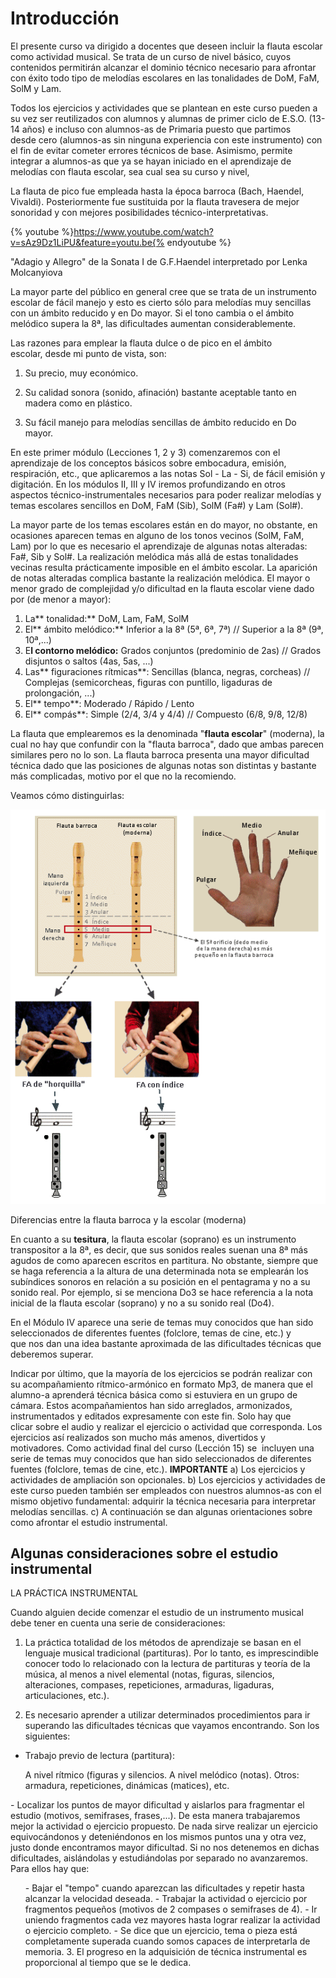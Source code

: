 
# Introducción

El presente curso va dirigido a docentes que deseen incluir la flauta escolar como actividad musical. Se trata de un curso de nivel básico, cuyos contenidos permitirán alcanzar el dominio técnico necesario para afrontar con éxito todo tipo de melodías escolares en las tonalidades de DoM, FaM, SolM y Lam.

Todos los ejercicios y actividades que se plantean en este curso pueden a su vez ser reutilizados con alumnos y alumnas de primer ciclo de E.S.O. (13-14 años) e incluso con alumnos-as de Primaria puesto que partimos desde cero (alumnos-as sin ninguna experiencia con este instrumento) con el fin de evitar cometer errores técnicos de base. Asimismo, permite integrar a alumnos-as que ya se hayan iniciado en el aprendizaje de melodías con flauta escolar, sea cual sea su curso y nivel,

La flauta de pico fue empleada hasta la época barroca (Bach, Haendel, Vivaldi). Posteriormente fue sustituida por la flauta travesera de mejor sonoridad y con mejores posibilidades técnico-interpretativas. 

{% youtube %}https://www.youtube.com/watch?v=sAz9Dz1LiPU&feature=youtu.be{% endyoutube %}

"Adagio y Allegro" de la Sonata I de G.F.Haendel interpretado por Lenka Molcanyiova

La mayor parte del público en general cree que se trata de un instrumento escolar de fácil manejo y esto es cierto sólo para melodías muy sencillas con un ámbito reducido y en Do mayor. Si el tono cambia o el ámbito melódico supera la 8ª, las dificultades aumentan considerablemente.

Las razones para emplear la flauta dulce o de pico en el ámbito escolar, desde mi punto de vista, son:

1. Su precio, muy económico.

2. Su calidad sonora (sonido, afinación) bastante aceptable tanto en madera como en plástico.

3. Su fácil manejo para melodías sencillas de ámbito reducido en Do mayor.

En este primer módulo (Lecciones 1, 2 y 3) comenzaremos con el aprendizaje de los conceptos básicos sobre embocadura, emisión, respiración, etc., que aplicaremos a las notas Sol - La - Si, de fácil emisión y digitación. En los módulos II, III y IV iremos profundizando en otros aspectos técnico-instrumentales necesarios para poder realizar melodías y temas escolares sencillos en DoM, FaM (Sib), SolM (Fa#) y Lam (Sol#).

La mayor parte de los temas escolares están en do mayor, no obstante, en ocasiones aparecen temas en alguno de los tonos vecinos (SolM, FaM, Lam) por lo que es necesario el aprendizaje de algunas notas alteradas: Fa#, Sib y Sol#. La realización melódica más allá de estas tonalidades vecinas resulta prácticamente imposible en el ámbito escolar. La aparición de notas alteradas complica bastante la realización melódica. El mayor o menor grado de complejidad y/o dificultad en la flauta escolar viene dado por (de menor a mayor):

1. La** tonalidad:** DoM, Lam, FaM, SolM
1. El** ámbito melódico:** Inferior a la 8ª (5ª, 6ª, 7ª) // Superior a la 8ª (9ª, 10ª,...)
1. E**l contorno melódico:** Grados conjuntos (predominio de 2as) // Grados disjuntos o saltos (4as, 5as, ...)
1. Las** figuraciones rítmicas**: Sencillas (blanca, negras, corcheas) // Complejas (semicorcheas, figuras con puntillo, ligaduras de prolongación, ...)
1. El** tempo**: Moderado / Rápido / Lento
1. El** compás**: Simple (2/4, 3/4 y 4/4) // Compuesto (6/8, 9/8, 12/8)

La flauta que emplearemos es la denominada "**flauta escolar**" (moderna), la cual no hay que confundir con la "flauta barroca", dado que ambas parecen similares pero no lo son. La flauta barroca presenta una mayor dificultad técnica dado que las posiciones de algunas notas son distintas y bastante más complicadas, motivo por el que no la recomiendo.

Veamos cómo distinguirlas:

![](/assets/Diferencias_FlaBarrocaEscolar.gif)

Diferencias entre la flauta barroca y la escolar (moderna)



En cuanto a su **tesitura**, la flauta escolar (soprano) es un instrumento transpositor a la 8ª, es decir, que sus sonidos reales suenan una 8ª más agudos de como aparecen escritos en partitura. No obstante, siempre que se haga referencia a la altura de una determinada nota se emplearán los subíndices sonoros en relación a su posición en el pentagrama y no a su sonido real. Por ejemplo, si se menciona Do3 se hace referencia a la nota inicial de la flauta escolar (soprano) y no a su sonido real (Do4).

En el Módulo IV aparece una serie de temas muy conocidos que han sido seleccionados de diferentes fuentes (folclore, temas de cine, etc.) y que nos dan una idea bastante aproximada de las dificultades técnicas que deberemos superar.

Indicar por último, que la mayoría de los ejercicios se podrán realizar con su acompañamiento rítmico-armónico en formato Mp3, de manera que el alumno-a aprenderá técnica básica como si estuviera en un grupo de cámara. Estos acompañamientos han sido arreglados, armonizados, instrumentados y editados expresamente con este fin. Solo hay que clicar sobre el audio y realizar el ejercicio o actividad que corresponda. Los ejercicios así realizados son mucho más amenos, divertidos y motivadores. Como actividad final del curso (Lección 15) se  incluyen una serie de temas muy conocidos que han sido seleccionados de diferentes fuentes (folclore, temas de cine, etc.).
**IMPORTANTE**
a) Los ejercicios y actividades de ampliación son opcionales.
b) Los ejercicios y actividades de este curso pueden también ser empleados con nuestros alumnos-as con el mismo objetivo fundamental: adquirir la técnica necesaria para interpretar melodías sencillas.
c) A continuación se dan algunas orientaciones sobre como afrontar el estudio instrumental.

## Algunas consideraciones sobre el estudio instrumental

LA PRÁCTICA INSTRUMENTAL

Cuando alguien decide comenzar el estudio de un instrumento musical debe tener en cuenta una serie de consideraciones:

1. La práctica totalidad de los métodos de aprendizaje se basan en el lenguaje musical tradicional (partituras). Por lo tanto, es imprescindible conocer todo lo relacionado con la lectura de partituras y teoría de la música, al menos a nivel elemental (notas, figuras, silencios, alteraciones, compases, repeticiones, armaduras, ligaduras, articulaciones, etc.).

2. Es necesario aprender a utilizar determinados procedimientos para ir superando las dificultades técnicas que vayamos encontrando. Son los siguientes:

 - Trabajo previo de lectura (partitura):
<ul style="list-style-type: square;">
A nivel rítmico (figuras y silencios. A nivel melódico (notas). Otros: armadura, repeticiones, dinámicas (matices), etc.
</ul>
 - Localizar los puntos de mayor dificultad y aislarlos para fragmentar el estudio (motivos, semifrases, frases,...). De esta manera trabajaremos mejor la actividad o ejercicio propuesto. De nada sirve realizar un ejercicio equivocándonos y deteniéndonos en los mismos puntos una y otra vez, justo donde encontramos mayor dificultad. Si no nos detenemos en dichas dificultades, aislándolas y estudiándolas por separado no avanzaremos. Para ellos hay que:
<ul style="list-style-type: circle;">
  - Bajar el "tempo" cuando aparezcan las dificultades y repetir hasta alcanzar la velocidad deseada.
 - Trabajar la actividad o ejercicio por fragmentos pequeños (motivos de 2 compases o semifrases de 4).
 - Ir uniendo fragmentos cada vez mayores hasta lograr realizar la actividad o ejercicio completo.
 - Se dice que un ejercicio, tema o pieza está completamente superada cuando somos capaces de interpretarla de memoria.
3. El progreso en la adquisición de técnica instrumental es proporcional al tiempo que se le dedica.
</ul>
